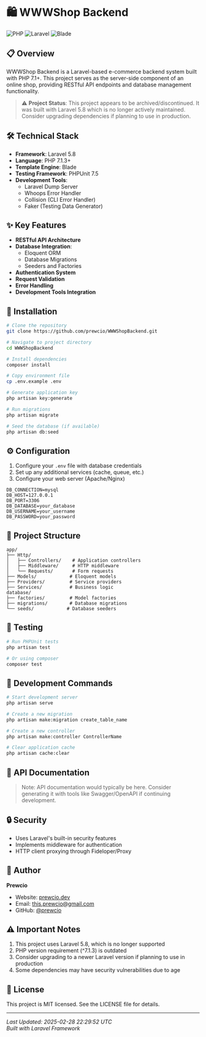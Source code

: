 # 🛍️ WWWShop Backend

![PHP](https://img.shields.io/badge/PHP-85.6%25-777BB4)
![Laravel](https://img.shields.io/badge/Laravel-5.8-FF2D20)
![Blade](https://img.shields.io/badge/Blade-13.3%25-F05340)

## 📋 Overview

WWWShop Backend is a Laravel-based e-commerce backend system built with PHP 7.1+. This project serves as the server-side component of an online shop, providing RESTful API endpoints and database management functionality.

> ⚠️ **Project Status**: This project appears to be archived/discontinued. It was built with Laravel 5.8 which is no longer actively maintained. Consider upgrading dependencies if planning to use in production.

## 🛠️ Technical Stack

- **Framework**: Laravel 5.8
- **Language**: PHP 7.1.3+
- **Template Engine**: Blade
- **Testing Framework**: PHPUnit 7.5
- **Development Tools**:
  - Laravel Dump Server
  - Whoops Error Handler
  - Collision (CLI Error Handler)
  - Faker (Testing Data Generator)

## ✨ Key Features

- **RESTful API Architecture**
- **Database Integration**:
  - Eloquent ORM
  - Database Migrations
  - Seeders and Factories
- **Authentication System**
- **Request Validation**
- **Error Handling**
- **Development Tools Integration**

## 🚀 Installation

```bash
# Clone the repository
git clone https://github.com/prewcio/WWWShopBackend.git

# Navigate to project directory
cd WWWShopBackend

# Install dependencies
composer install

# Copy environment file
cp .env.example .env

# Generate application key
php artisan key:generate

# Run migrations
php artisan migrate

# Seed the database (if available)
php artisan db:seed
```

## ⚙️ Configuration

1. Configure your `.env` file with database credentials
2. Set up any additional services (cache, queue, etc.)
3. Configure your web server (Apache/Nginx)

```env
DB_CONNECTION=mysql
DB_HOST=127.0.0.1
DB_PORT=3306
DB_DATABASE=your_database
DB_USERNAME=your_username
DB_PASSWORD=your_password
```

## 📁 Project Structure

```
app/
├── Http/
│   ├── Controllers/    # Application controllers
│   ├── Middleware/     # HTTP middleware
│   └── Requests/       # Form requests
├── Models/            # Eloquent models
├── Providers/         # Service providers
├── Services/          # Business logic
database/
├── factories/         # Model factories
├── migrations/        # Database migrations
└── seeds/            # Database seeders
```

## 🧪 Testing

```bash
# Run PHPUnit tests
php artisan test

# Or using composer
composer test
```

## 🔧 Development Commands

```bash
# Start development server
php artisan serve

# Create a new migration
php artisan make:migration create_table_name

# Create a new controller
php artisan make:controller ControllerName

# Clear application cache
php artisan cache:clear
```

## 📝 API Documentation

> Note: API documentation would typically be here. Consider generating it with tools like Swagger/OpenAPI if continuing development.

## 🔒 Security

- Uses Laravel's built-in security features
- Implements middleware for authentication
- HTTP client proxying through Fideloper/Proxy

## 👤 Author

**Prewcio**
- Website: [prewcio.dev](https://prewcio.dev)
- Email: [this.prewcio@gmail.com](mailto:this.prewcio@gmail.com)
- GitHub: [@prewcio](https://github.com/prewcio)

## ⚠️ Important Notes

1. This project uses Laravel 5.8, which is no longer supported
2. PHP version requirement (^7.1.3) is outdated
3. Consider upgrading to a newer Laravel version if planning to use in production
4. Some dependencies may have security vulnerabilities due to age

## 📄 License

This project is MIT licensed. See the LICENSE file for details.

---

*Last Updated: 2025-02-28 22:29:52 UTC*  
*Built with Laravel Framework*
